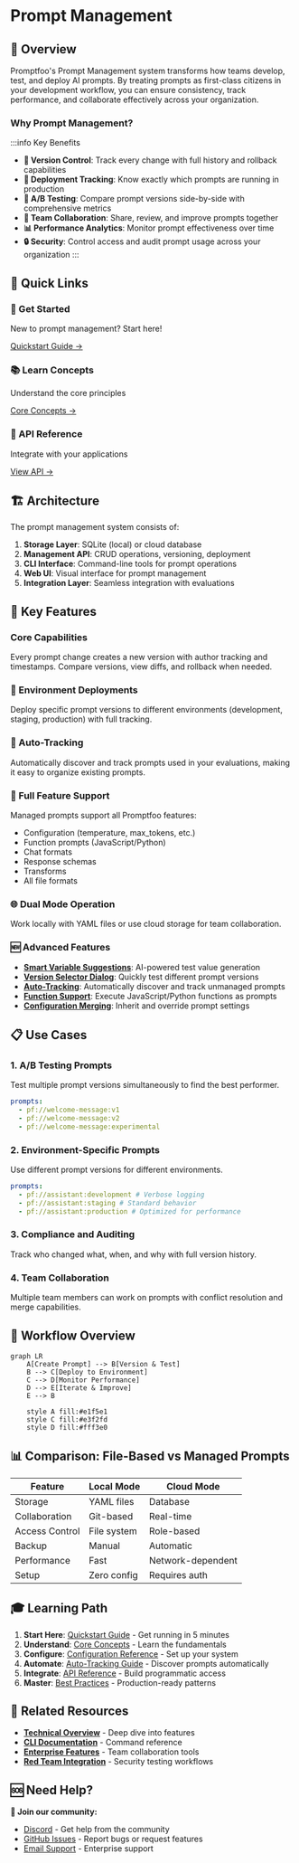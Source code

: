 # Prompt Management

## 🎯 Overview

Promptfoo's Prompt Management system transforms how teams develop, test, and deploy AI prompts. By treating prompts as first-class citizens in your development workflow, you can ensure consistency, track performance, and collaborate effectively across your organization.

<!-- ![Prompt Management Overview](../assets/prompt-management-overview.png) -->

### Why Prompt Management?

:::info Key Benefits

- **🔄 Version Control**: Track every change with full history and rollback capabilities
- **🚀 Deployment Tracking**: Know exactly which prompts are running in production
- **🧪 A/B Testing**: Compare prompt versions side-by-side with comprehensive metrics
- **🤝 Team Collaboration**: Share, review, and improve prompts together
- **📊 Performance Analytics**: Monitor prompt effectiveness over time
- **🔒 Security**: Control access and audit prompt usage across your organization
  :::

## 🚀 Quick Links

<div className="row">
  <div className="col col--4">
    <div className="card">
      <div className="card__header">
        <h3>🏃 Get Started</h3>
      </div>
      <div className="card__body">
        <p>New to prompt management? Start here!</p>
      </div>
      <div className="card__footer">
        <a href="quickstart" className="button button--primary button--block">Quickstart Guide →</a>
      </div>
    </div>
  </div>
  <div className="col col--4">
    <div className="card">
      <div className="card__header">
        <h3>📚 Learn Concepts</h3>
      </div>
      <div className="card__body">
        <p>Understand the core principles</p>
      </div>
      <div className="card__footer">
        <a href="concepts" className="button button--secondary button--block">Core Concepts →</a>
      </div>
    </div>
  </div>
  <div className="col col--4">
    <div className="card">
      <div className="card__header">
        <h3>🔧 API Reference</h3>
      </div>
      <div className="card__body">
        <p>Integrate with your applications</p>
      </div>
      <div className="card__footer">
        <a href="api-reference" className="button button--secondary button--block">View API →</a>
      </div>
    </div>
  </div>
</div>

## 🏗️ Architecture

The prompt management system consists of:

1. **Storage Layer**: SQLite (local) or cloud database
2. **Management API**: CRUD operations, versioning, deployment
3. **CLI Interface**: Command-line tools for prompt operations
4. **Web UI**: Visual interface for prompt management
5. **Integration Layer**: Seamless integration with evaluations

## 🌟 Key Features

### Core Capabilities

Every prompt change creates a new version with author tracking and timestamps. Compare versions, view diffs, and rollback when needed.

<!-- ![Version History View](../assets/prompt-version-history.png) -->

### 🚀 Environment Deployments

Deploy specific prompt versions to different environments (development, staging, production) with full tracking.

<!-- ![Deployment Dashboard](../assets/prompt-deployment-dashboard.png) -->

### 🤖 Auto-Tracking

Automatically discover and track prompts used in your evaluations, making it easy to organize existing prompts.

### 🔧 Full Feature Support

Managed prompts support all Promptfoo features:

- Configuration (temperature, max_tokens, etc.)
- Function prompts (JavaScript/Python)
- Chat formats
- Response schemas
- Transforms
- All file formats

### 🌐 Dual Mode Operation

Work locally with YAML files or use cloud storage for team collaboration.

### 🆕 Advanced Features

- **[Smart Variable Suggestions](management#smart-variable-suggestions)**: AI-powered test value generation
- **[Version Selector Dialog](management#re-running-evaluations-with-different-prompt-versions)**: Quickly test different prompt versions
- **[Auto-Tracking](auto-tracking)**: Automatically discover and track unmanaged prompts
- **[Function Support](configuration#function-prompts)**: Execute JavaScript/Python functions as prompts
- **[Configuration Merging](configuration#configuration-merging)**: Inherit and override prompt settings

## 📋 Use Cases

### 1. A/B Testing Prompts

Test multiple prompt versions simultaneously to find the best performer.

```yaml
prompts:
  - pf://welcome-message:v1
  - pf://welcome-message:v2
  - pf://welcome-message:experimental
```

### 2. Environment-Specific Prompts

Use different prompt versions for different environments.

```yaml
prompts:
  - pf://assistant:development # Verbose logging
  - pf://assistant:staging # Standard behavior
  - pf://assistant:production # Optimized for performance
```

### 3. Compliance and Auditing

Track who changed what, when, and why with full version history.

<!-- ![Audit Trail View](../assets/prompt-audit-trail.png) -->

### 4. Team Collaboration

Multiple team members can work on prompts with conflict resolution and merge capabilities.

## 🔄 Workflow Overview

```mermaid
graph LR
    A[Create Prompt] --> B[Version & Test]
    B --> C[Deploy to Environment]
    C --> D[Monitor Performance]
    D --> E[Iterate & Improve]
    E --> B

    style A fill:#e1f5e1
    style C fill:#e3f2fd
    style D fill:#fff3e0
```

## 📊 Comparison: File-Based vs Managed Prompts

| Feature        | Local Mode  | Cloud Mode        |
| -------------- | ----------- | ----------------- |
| Storage        | YAML files  | Database          |
| Collaboration  | Git-based   | Real-time         |
| Access Control | File system | Role-based        |
| Backup         | Manual      | Automatic         |
| Performance    | Fast        | Network-dependent |
| Setup          | Zero config | Requires auth     |

## 🎓 Learning Path

1. **Start Here**: [Quickstart Guide](quickstart) - Get running in 5 minutes
2. **Understand**: [Core Concepts](concepts) - Learn the fundamentals
3. **Configure**: [Configuration Reference](configuration) - Set up your system
4. **Automate**: [Auto-Tracking Guide](auto-tracking) - Discover prompts automatically
5. **Integrate**: [API Reference](api-reference) - Build programmatic access
6. **Master**: [Best Practices](best-practices) - Production-ready patterns

## 🔗 Related Resources

- **[Technical Overview](management)** - Deep dive into features
- **[CLI Documentation](../usage/command-line)** - Command reference
- **[Enterprise Features](../enterprise)** - Team collaboration tools
- **[Red Team Integration](../red-team)** - Security testing workflows

## 🆘 Need Help?

<div className="alert alert--info">
  <strong>💬 Join our community:</strong>
  <ul>
    <li><a href="https://discord.gg/promptfoo">Discord</a> - Get help from the community</li>
    <li><a href="https://github.com/promptfoo/promptfoo/issues">GitHub Issues</a> - Report bugs or request features</li>
    <li><a href="mailto:support@promptfoo.dev">Email Support</a> - Enterprise support</li>
  </ul>
</div>
